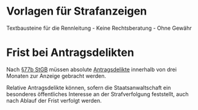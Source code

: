 # Vorlagen für Strafanzeigen
Textbausteine für die Rennleitung - Keine Rechtsberatung - Ohne Gewähr

# Frist bei Antragsdelikten
Nach [§77b StGB](https://dejure.org/gesetze/StGB/77b.html) müssen absolute [Antragsdelikte](https://de.wikipedia.org/wiki/Antragsdelikt) innerhalb von drei Monaten zur Anzeige gebracht werden.

Relative Antragsdelikte können, sofern die Staatsanwaltschaft ein besonderes öffentliches Interesse an 
der Strafverfolgung feststellt, auch nach Ablauf der Frist verfolgt werden.
